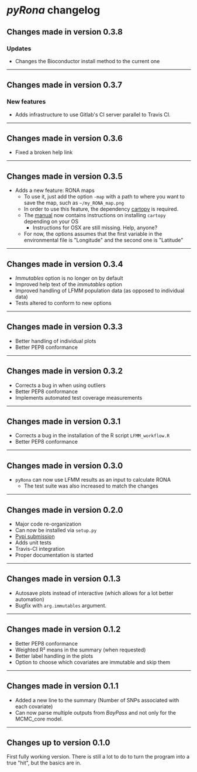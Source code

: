 # *pyRona* changelog

## Changes made in version 0.3.8

### Updates
* Changes the Bioconductor install method to the current one

---

## Changes made in version 0.3.7

### New features
* Adds infrastructure to use Gitlab's CI server parallel to Travis CI.

---

## Changes made in version 0.3.6

* Fixed a broken help link

---

## Changes made in version 0.3.5

* Adds a new feature: RONA maps
    * To use it, just add the option `-map` with a path to where you want to save the map, such as `~/my_RONA_map.png`
    * In order to use this feature, the dependency [cartopy](http://scitools.org.uk/cartopy/) is required.
    * The [manual](http://pyrona.readthedocs.io/en/latest/install/) now contains instructions on installing `cartopy` depending on your OS
        * Instructions for OSX are still missing. Help, anyone?
    * For now, the options assumes that the first variable in the environmental file is "Longitude" and the second one is "Latitude"

---

## Changes made in version 0.3.4

* *Immutables* option is no longer on by default
* Improved help text of the *immutables* option
* Improved handling of LFMM population data (as opposed to individual data)
* Tests altered to conform to new options

---

## Changes made in version 0.3.3

* Better handling of individual plots
* Better PEP8 conformance

---

## Changes made in version 0.3.2

* Corrects a bug in when using outliers
* Better PEP8 conformance
* Implements automated test coverage measurements

---

## Changes made in version 0.3.1

* Corrects a bug in the installation of the R script `LFMM_workflow.R`
* Better PEP8 conformance

---

## Changes made in version 0.3.0

* `pyRona` can now use LFMM results as an input to calculate RONA
    * The test suite was also increased to match the changes

---

## Changes made in version 0.2.0

* Major code re-organization
* Can now be installed via `setup.py`
* [Pypi submission](https://pypi.python.org/pypi/pyRona/)
* Adds unit tests
* Travis-CI integration
* Proper documentation is started

---

## Changes made in version 0.1.3

* Autosave plots instead of interactive (which allows for a lot better automation)
* Bugfix with `arg.immutables` argument.

---

## Changes made in version 0.1.2

* Better PEP8 conformance
* Weighted R² means in the summary (when requested)
* Better label handling in the plots
* Option to choose which covariates are immutable and skip them

---

## Changes made in version 0.1.1

* Added a new line to the summary (Number of SNPs associated with each covariate)
* Can now parse multiple outputs from *BayPass* and not only for the MCMC_core model.

---

## Changes up to version 0.1.0

First fully working version.
There is still a lot to do to turn the program into a true "hit", but the basics are in.
